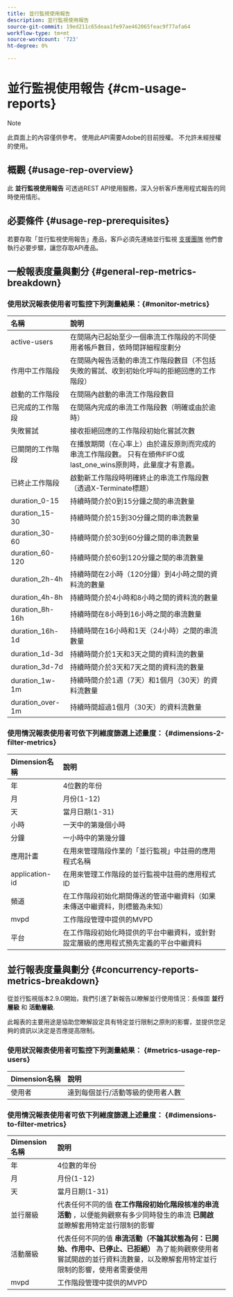 ```yaml
---
title: 並行監視使用報告
description: 並行監視使用報告
source-git-commit: 19ed211c65deaa1fe97ae462065feac9f77afa64
workflow-type: tm+mt
source-wordcount: '723'
ht-degree: 0%

---
```



# 並行監視使用報告 {#cm-usage-reports}

>[!NOTE]
>
>此頁面上的內容僅供參考。 使用此API需要Adobe的目前授權。 不允許未經授權的使用。



## 概觀 {#usage-rep-overview}

此 **並行監視使用報告** 可透過REST API使用服務，深入分析客戶應用程式報告的同時使用情形。

## 必要條件 {#usage-rep-prerequisites}

若要存取「並行監視使用報告」產品，客戶必須先連絡並行監視 [支援團隊](mailto:tve-support@adobe.com) 他們會執行必要步驟，讓您存取API產品。

## 一般報表度量與劃分 {#general-rep-metrics-breakdown}

### 使用狀況報表使用者可監控下列測量結果：{#monitor-metrics}

| 名稱 | 說明 |
|:---|:---|
| active-users | 在間隔內已起始至少一個串流工作階段的不同使用者帳戶數目，依時間詳細程度劃分 |
| 作用中工作階段 | 在間隔內報告活動的串流工作階段數目（不包括失敗的嘗試、收到初始化呼叫的拒絕回應的工作階段） |
| 啟動的工作階段 | 在間隔內啟動的串流工作階段數目 |
| 已完成的工作階段 | 在間隔內完成的串流工作階段數（明確或由於逾時） |
| 失敗嘗試 | 接收拒絕回應的工作階段初始化嘗試次數 |
| 已關閉的工作階段 | 在播放期間（在心率上）由於違反原則而完成的串流工作階段數。 只有在頒佈FIFO或last_one_wins原則時，此量度才有意義。 |
| 已終止工作階段 | 啟動新工作階段時明確終止的串流工作階段數（透過X-Terminate標題） |
| duration_0-15 | 持續時間介於0到15分鐘之間的串流數量 |
| duration_15-30 | 持續時間介於15到30分鐘之間的串流數量 |
| duration_30-60 | 持續時間介於30到60分鐘之間的串流數量 |
| duration_60-120 | 持續時間介於60到120分鐘之間的串流數量 |
| duration_2h-4h | 持續時間在2小時（120分鐘）到4小時之間的資料流的數量 |
| duration_4h-8h | 持續時間介於4小時和8小時之間的資料流的數量 |
| duration_8h-16h | 持續時間在8小時到16小時之間的串流數量 |
| duration_16h-1d | 持續時間在16小時和1天（24小時）之間的串流數量 |
| duration_1d-3d | 持續時間介於1天和3天之間的資料流的數量 |
| duration_3d-7d | 持續時間介於3天和7天之間的資料流的數量 |
| duration_1w-1m | 持續時間介於1週（7天）和1個月（30天）的資料流數量 |
| duration_over-1m | 持續時間超過1個月（30天）的資料流數量 |

### 使用情況報表使用者可依下列維度篩選上述量度： {#dimensions-2-filter-metrics}

| Dimension名稱 | 說明 |
|:---|:---|
| 年 | 4位數的年份 |
| 月 | 月份(1-12) |
| 天 | 當月日期(1-31) |
| 小時 | 一天中的第幾個小時 |
| 分鐘 | 一小時中的第幾分鐘 |
| 應用計畫 | 在用來管理階段作業的「並行監視」中註冊的應用程式名稱 |
| application-id | 在用來管理工作階段的並行監視中註冊的應用程式ID |
| 頻道 | 在工作階段初始化期間傳送的管道中繼資料（如果未傳送中繼資料，則標籤為未知） |
| mvpd | 工作階段管理中提供的MVPD |
| 平台 | 在工作階段初始化時提供的平台中繼資料，或針對設定層級的應用程式預先定義的平台中繼資料 |

## 並行報表度量與劃分 {#concurrency-reports-metrics-breakdown}

從並行監視版本2.9.0開始，我們引進了新報告以瞭解並行使用情況：長條圖 **並行層級** 和 **活動層級**.

此報表的主要用途是協助您瞭解設定具有特定並行限制之原則的影響，並提供您足夠的資訊以決定是否應提高限制。

### 使用狀況報表使用者可監控下列測量結果： {#metrics-usage-rep-users}

| Dimension名稱 | 說明 |
|:---|:---|
| 使用者 | 達到每個並行/活動等級的使用者人數 |

### 使用情況報表使用者可依下列維度篩選上述量度： {#dimensions-to-filter-metrics}

| Dimension名稱 | 說明 |
|:---|:---|
| 年 | 4位數的年份 |
| 月 | 月份(1-12) |
| 天 | 當月日期(1-31) |
| 並行層級 | 代表任何不同的值 **在工作階段初始化階段核准的串流活動** ，以便能夠觀察有多少同時發生的串流 **已開啟** 並瞭解套用特定並行限制的影響 |
| 活動層級 | 代表任何不同的值 **串流活動（不論其狀態為何：已開始、作用中、已停止、已拒絕）** 為了能夠觀察使用者嘗試開啟的並行資料流數量，以及瞭解套用特定並行限制的影響，使用者需要使用 |
| mvpd | 工作階段管理中提供的MVPD |